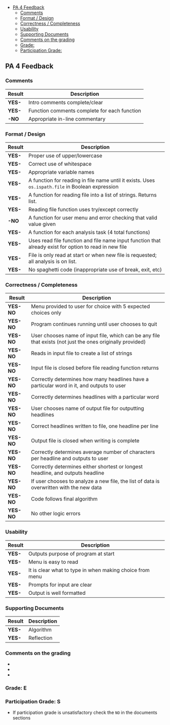 

- [PA 4 Feedback](#pa-4-feedback)
  - [Comments](#comments)
  - [Format / Design](#format--design)
  - [Correctness / Completeness](#correctness--completeness)
  - [Usability](#usability)
  - [Supporting Documents](#supporting-documents)
  - [Comments on the grading](#comments-on-the-grading)
  - [Grade:](#grade)
  - [Participation Grade:](#participation-grade)


## PA 4 Feedback


### Comments
| Result   | Description                                   |
|----------|-----------------------------------------------|
| **YES-**   | Intro comments complete/clear                 |
| **YES-**   | Function comments complete for each function  |
| **-NO**   | Appropriate in-line commentary                |

### Format / Design
| Result   | Description                                                                                            |
|----------|--------------------------------------------------------------------------------------------------------|
| **YES-**   | Proper use of upper/lowercase                                                                          |
| **YES-**   | Correct use of whitespace                                                                              |
| **YES-**   | Appropriate variable names                                                                             |
| **YES-**   | A function for reading in file name until it exists. Uses `os.ispath.file` in Boolean expression       |
| **YES-**   | A function for reading file into a list of strings. Returns list.                                      |
| **YES-**   | Reading file function uses try/except correctly                                                        |
| **-NO**   | A function for user menu and error checking that valid value given                                     |
| **YES-**   | A function for each analysis task (4 total functions)                                                  |
| **YES-**   | Uses read file function and file name input function that already exist for option to read in new file |
| **YES-**   | File is only read at start or when new file is requested; all analysis is on list.                     |
| **YES-**   | No spaghetti code (inappropriate use of break, exit, etc)                                              |

### Correctness / Completeness
| Result   | Description                                                                                                |
|----------|------------------------------------------------------------------------------------------------------------|
| **YES-NO**   | Menu provided to user for choice with 5 expected choices only                                              |
| **YES-NO**   | Program continues running until user chooses to quit                                                       |
| **YES-NO**   | User chooses name of input file, which can be any file that exists (not just the ones originally provided) |
| **YES-NO**   | Reads in input file to create a list of strings                                                            |
| **YES-NO**   | Input file is closed before file reading function returns                                                  |
| **YES-NO**   | Correctly determines how many headlines have a particular word in it, and outputs to user                  |
| **YES-NO**   | Correctly determines headlines with a particular word                                                      |
| **YES-NO**   | User chooses name of output file for outputting headlines                                                  |
| **YES-NO**   | Correct headlines written to file, one headline per line                                                   |
| **YES-NO**   | Output file is closed when writing is complete                                                             |
| **YES-NO**   | Correctly determines average number of characters per headline and outputs to user                         |
| **YES-NO**   | Correctly determines either shortest or longest headline, and outputs headline                             |
| **YES-NO**   | If user chooses to analyze a new file, the list of data is overwritten with the new data                   |
| **YES-NO**   | Code follows final algorithm                                                                               |
| **YES-NO**   | No other logic errors                                                                                      |

### Usability
| Result   | Description                                               |
|----------|-----------------------------------------------------------|
| **YES-**   | Outputs purpose of program at start                       |
| **YES-**   | Menu is easy to read                                      |
| **YES-**   | It is clear what to type in when making choice from menu  |
| **YES-**   | Prompts for input are clear                               |
| **YES-**   | Output is well formatted                                  |

### Supporting Documents
| Result   | Description                                               |
|----------|-----------------------------------------------------------|
| **YES-**   | Algorithm                                                 |
| **YES-**   | Reflection                                                |


### Comments on the grading
- 
- 
- 

### Grade: E

### Participation Grade: S
 - If participation grade is unsatisfactory check the `NO` in the documents sections